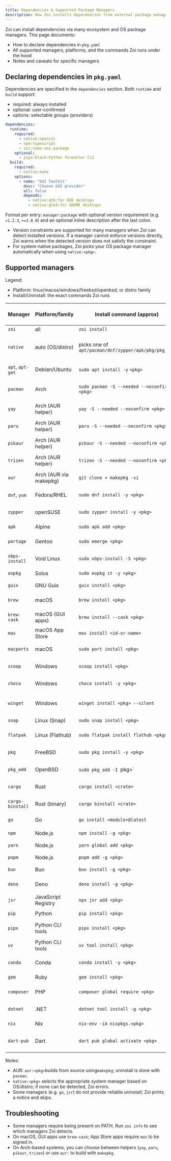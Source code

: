 ```yaml
---
title: Dependencies & Supported Package Managers
description: How Zoi installs dependencies from external package managers and the full set of supported managers.
---
```


Zoi can install dependencies via many ecosystem and OS package managers. This page documents:

- How to declare dependencies in `pkg.yaml`
- All supported managers, platforms, and the commands Zoi runs under the hood
- Notes and caveats for specific managers

## Declaring dependencies in `pkg.yaml`

Dependencies are specified in the `dependencies` section. Both `runtime` and `build` support:

- required: always installed
- optional: user-confirmed
- options: selectable groups (providers)

```yaml
dependencies:
  runtime:
    required:
      - native:openssl
      - npm:typescript
      - zoi:some-zoi-package
    optional:
      - pipx:black:Python formatter CLI
  build:
    required:
      - native:make
    options:
      - name: "GUI Toolkit"
        desc: "Choose GUI provider"
        all: false
        depends:
          - native:qt6:for KDE desktops
          - native:gtk4:for GNOME desktops
```

Format per entry: `manager:package` with optional version requirement (e.g. `=1.2.3`, `>=2.0.0`) and an optional inline description after the last colon.

- Version constraints are supported for many managers when Zoi can detect installed versions. If a manager cannot enforce versions directly, Zoi warns when the detected version does not satisfy the constraint.
- For system-native packages, Zoi picks your OS package manager automatically when using `native:<pkg>`.

## Supported managers

Legend:

- Platform: linux/macos/windows/freebsd/openbsd; or distro family
- Install/Uninstall: the exact commands Zoi runs

| Manager          | Platform/family        | Install command (approx)                             | Uninstall command (approx)           |
| ---------------- | ---------------------- | ---------------------------------------------------- | ------------------------------------ |
| `zoi`            | all                    | `zoi install`                                        | `zoi uninstall`                      |
| `native`         | auto (OS/distro)       | picks one of `apt/pacman/dnf/zypper/apk/pkg/pkg_add` | picks corresponding remove command   |
| `apt`, `apt-get` | Debian/Ubuntu          | `sudo apt install -y` `<pkg>`                        | `sudo apt remove -y <pkg>`           |
| `pacman`         | Arch                   | `sudo pacman -S --needed --noconfirm <pkg>`          | `sudo pacman -Rns --noconfirm <pkg>` |
| `yay`            | Arch (AUR helper)      | `yay -S --needed --noconfirm <pkg>`                  | `yay -Rns --noconfirm <pkg>`         |
| `paru`           | Arch (AUR helper)      | `paru -S --needed --noconfirm <pkg>`                 | `paru -Rns --noconfirm <pkg>`        |
| `pikaur`         | Arch (AUR helper)      | `pikaur -S --needed --noconfirm <pkg>`               | `pikaur -Rns --noconfirm <pkg>`      |
| `trizen`         | Arch (AUR helper)      | `trizen -S --needed --noconfirm <pkg>`               | `trizen -Rns --noconfirm <pkg>`      |
| `aur`            | Arch (AUR via makepkg) | `git clone + makepkg -si`                            | `pacman -Rns --noconfirm <pkg>`      |
| `dnf`, `yum`     | Fedora/RHEL            | `sudo dnf install -y <pkg>`                          | `sudo dnf remove -y <pkg>`           |
| `zypper`         | openSUSE               | `sudo zypper install -y <pkg>`                       | `sudo zypper remove -y <pkg>`        |
| `apk`            | Alpine                 | `sudo apk add <pkg>`                                 | `sudo apk del <pkg>`                 |
| `portage`        | Gentoo                 | `sudo emerge <pkg>`                                  | `sudo emerge --unmerge <pkg>`        |
| `xbps-install`   | Void Linux             | `sudo xbps-install -S <pkg>`                         | `sudo xbps-remove -R <pkg>`          |
| `eopkg`          | Solus                  | `sudo eopkg it -y <pkg>`                             | `sudo eopkg rm -y <pkg>`             |
| `guix`           | GNU Guix               | `guix install <pkg>`                                 | `guix remove <pkg>`                  |
| `brew`           | macOS                  | `brew install <pkg>`                                 | `brew uninstall <pkg>`               |
| `brew-cask`      | macOS (GUI apps)       | `brew install --cask <pkg>`                          | `brew uninstall --cask <pkg>`        |
| `mas`            | macOS App Store        | `mas install <id-or-name>`                           | `mas remove <id-or-name>`            |
| `macports`       | macOS                  | `sudo port install <pkg>`                            | `sudo port uninstall <pkg>`          |
| `scoop`          | Windows                | `scoop install <pkg>`                                | `scoop uninstall <pkg>`              |
| `choco`          | Windows                | `choco install -y <pkg>`                             | `choco uninstall -y <pkg>`           |
| `winget`         | Windows                | `winget install <pkg> --silent`                      | `winget uninstall <pkg> --silent`    |
| `snap`           | Linux (Snap)           | `sudo snap install <pkg>`                            | `sudo snap remove <pkg>`             |
| `flatpak`        | Linux (Flathub)        | `sudo flatpak install flathub <pkg> -y`              | `flatpak uninstall -y <pkg>`         |
| `pkg`            | FreeBSD                | `sudo pkg install -y <pkg>`                          | `sudo pkg delete -y <pkg>`           |
| `pkg_add`        | OpenBSD                | `sudo pkg_add -I `pkg>`                              | `sudo pkg_delete <pkg>`              |
| `cargo`          | Rust                   | `cargo install <crate>`                              | `cargo uninstall <crate>`            |
| `cargo-binstall` | Rust (binary)          | `cargo binstall <crate>`                             | `cargo uninstall <crate>`            |
| `go`             | Go                     | `go install <module>@latest`                         | (no uninstall; manual)               |
| `npm`            | Node.js                | `npm install -g <pkg>`                               | `npm uninstall -g <pkg>`             |
| `yarn`           | Node.js                | `yarn global add <pkg>`                              | `yarn global remove <pkg>`           |
| `pnpm`           | Node.js                | `pnpm add -g <pkg>`                                  | `pnpm remove -g <pkg>`               |
| `bun`            | Bun                    | `bun install -g <pkg>`                               | `bun remove -g <pkg>`                |
| `deno`           | Deno                   | `deno install -g <pkg>`                              | `deno uninstall <pkg>`               |
| `jsr`            | JavaScript Registry    | `npx jsr add <pkg>`                                  | (no uninstall)                       |
| `pip`            | Python                 | `pip install <pkg>`                                  | `pip uninstall -y <pkg>`             |
| `pipx`           | Python CLI tools       | `pipx install <pkg>`                                 | `pipx uninstall <pkg>`               |
| `uv`             | Python CLI tools       | `uv tool install <pkg>`                              | `uv tool uninstall <pkg>`            |
| `conda`          | Conda                  | `conda install -y <pkg>`                             | `conda uninstall -y <pkg>`           |
| `gem`            | Ruby                   | `gem install <pkg>`                                  | `gem uninstall <pkg>`                |
| `composer`       | PHP                    | `composer global require <pkg>`                      | `composer global remove <pkg>`       |
| `dotnet`         | .NET                   | `dotnet tool install -g <pkg>`                       | `dotnet tool uninstall -g <pkg>`     |
| `nix`            | Nix                    | `nix-env -iA nixpkgs.<pkg>`                          | `nix-env -e <pkg>`                   |
| `dart-pub`       | Dart                   | `dart pub global activate <pkg>`                     | `dart pub global deactivate <pkg>`   |

Notes:

- AUR: `aur:<pkg>`builds from source using`makepkg`; uninstall is done with `pacman`.
- `native:<pkg>` selects the appropriate system manager based on OS/distro; if none can be detected, Zoi errors.
- Some managers (e.g. `go`, `jsr`) do not provide reliable uninstall; Zoi prints a notice and skips.

## Troubleshooting

- Some managers require being present on PATH. Run `zoi info` to see which managers Zoi detects.
- On macOS, GUI apps use `brew-cask`; App Store apps require `mas` to be signed in.
- On Arch-based systems, you can choose between helpers (`yay`, `paru`, `pikaur`, `trizen`) or use `aur:` to build with `makepkg`.
